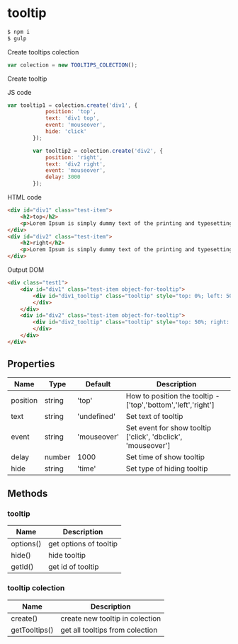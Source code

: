 # tooltip
```sh
$ npm i
$ gulp
```
Create tooltips colection
```js
var colection = new TOOLTIPS_COLECTION();
```
Create tooltip

JS code
```js
var tooltip1 = colection.create('div1', {
            position: 'top',
            text: 'div1 top',
            event: 'mouseover',
            hide: 'click'
        });

        var tooltip2 = colection.create('div2', {
            position: 'right',
            text: 'div2 right',
            event: 'mouseover',
            delay: 3000
        });
```
HTML code
```html
<div id="div1" class="test-item">
    <h2>top</h2>
    <p>Lorem Ipsum is simply dummy text of the printing and typesetting industry.</p>
</div>
<div id="div2" class="test-item">
    <h2>right</h2>
    <p>Lorem Ipsum is simply dummy text of the printing and typesetting industry.</p>
</div>
```

Output DOM


```html
<div class="test1">
    <div id="div1" class="test-item object-for-tooltip">
        <div id="div1_tooltip" class="tooltip" style="top: 0%; left: 50%; transform: translate(-50%, -100%);">div1 top
        </div>
    </div>
    <div id="div2" class="test-item object-for-tooltip">
        <div id="div2_tooltip" class="tooltip" style="top: 50%; right: 0px; transform: translate(100%, -50%);">div2 right
        </div>
    </div>
</div>
```
## Properties
|Name |Type|Default|Description|
|-----|----|-------|-----------|
|position|string|'top'|How to position the tooltip - ['top','bottom','left','right']|
|text|string|'undefined'|Set text of tooltip|
|event|string|'mouseover'| Set event for show tooltip ['click', 'dbclick', 'mouseover']|
|delay|number|1000|Set time of show tooltip|
|hide|string|'time'|Set type of hiding tooltip

## Methods
### tooltip
|Name|Description|
|-|-|
|options()|get options of tooltip|
|hide()|hide tooltip|
|getId()|get id of tooltip|
### tooltip colection
|Name|Description|
|-|-|
|create()|create new tooltip in colection|
|getTooltips()|get all tooltips from colection|


